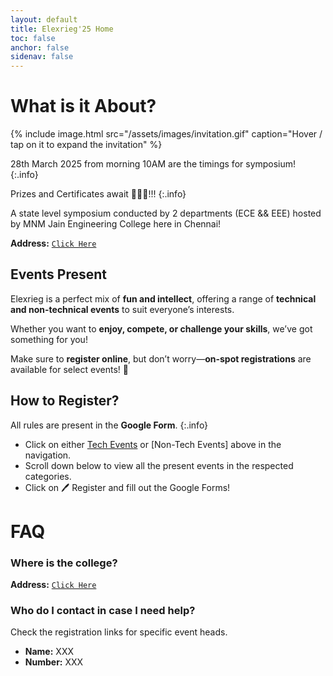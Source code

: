 ```yaml
---
layout: default
title: Elexrieg'25 Home
toc: false
anchor: false
sidenav: false
---
```

# What is it About?

{%
    include image.html
    src="/assets/images/invitation.gif"
    caption="Hover / tap on it to expand the invitation"
%}

<span class="cb">28th March 2025</span> from morning 10AM are the timings for symposium!
{:.info}

Prizes and Certificates await 👀👀👀!!!
{:.info}

A state level symposium conducted by 2 departments <span class="cb">(ECE && EEE)</span> hosted by <span class="fc">MNM Jain Engineering College</span> here in Chennai!

**Address:** <span class="cb">[`Click Here`](https://maps.app.goo.gl/FM4SmuB6E7cDPfYw5)</span>

## Events Present
Elexrieg is a perfect mix of **fun and intellect**, offering a range of **technical and non-technical events** to suit everyone’s interests. 

Whether you want to **enjoy, compete, or challenge your skills**, we’ve got something for you!  

Make sure to **register online**, but don’t worry—**on-spot registrations** are available for select events! 🚀

## How to Register?
All rules are present in the **Google Form**.
{:.info}

- Click on either <span class="cb">[Tech Events](/pages/technical.html)</span> or <span class="cb">[Non-Tech Events]</span> above in the navigation.
- Scroll down below to view all the present events in the respected categories.
- Click on <span class="cb">🖊️ Register</span> and fill out the Google Forms!

# FAQ
### Where is the college?
**Address:** <span class="cb">[`Click Here`](https://maps.app.goo.gl/FM4SmuB6E7cDPfYw5)</span>

### Who do I contact in case I need help?
Check the registration links for specific event heads.

- **Name:** XXX
- **Number:** XXX
